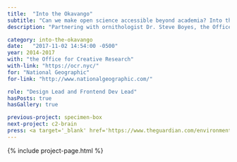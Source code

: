 ```yaml
---
title:  "Into the Okavango"
subtitle: "Can we make open science accessible beyond academia? Into the Okavango turns a field expedition in Botswana into an immersive online experience and a user-friendly API."
description: "Partnering with ornithologist Dr. Steve Boyes, the Office for Creative Research developed a technology suite enabling the live collect, processing and visualization of thousands of data records from the field."

category: into-the-okavango
date:   "2017-11-02 14:54:00 -0500"
year: 2014-2017
with: "the Office for Creative Research"
with-link: "https://ocr.nyc/"
for: "National Geographic"
for-link: "http://www.nationalgeographic.com/"

role: "Design Lead and Frontend Dev Lead"
hasPosts: true
hasGallery: true

previous-project: specimen-box
next-project: c2-brain
press: <a target='_blank' href='https://www.theguardian.com/environment/radical-conservation/2015/may/28/expedition-source-okavango-delta'>The Guardian</a>, <a target='_blank' href='http://news.nationalgeographic.com/2015/05/150527-okavango-wilderness-project-delta-africa-wetland/'>National Geographic</a>, <a target='_blank' href='http://theterramarproject.org/thedailycatch/the-internet-of-earth-things-engineering-into-the-okavango/'>The Terramar Project</a>
---
```


{% include project-page.html %}